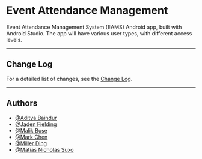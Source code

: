 
# Event Attendance Management

Event Attendance Management System (EAMS) Android app, built with Android Studio. The app will have various user types, with different access levels.


---
## Change Log

For a detailed list of changes, see the [Change Log](CHANGELOG.md).

---


## Authors

- [@Aditya Baindur](https://www.github.com/Aditya-Baindur)
- [@Jaden Fielding](https://www.github.com/JadenF404)
- [@Malik Buse](https://www.github.com/mbuse045)
- [@Mark Chen](https://www.github.com/marks-code)
- [@Miller Ding](https://www.github.com/mding022)
- [@Matias Nicholas Suxo](https://www.github.com/matias-io)


